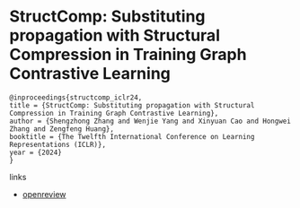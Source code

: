# StructComp: Substituting propagation with Structural Compression in Training Graph Contrastive Learning

```
@inproceedings{structcomp_iclr24,
title = {StructComp: Substituting propagation with Structural Compression in Training Graph Contrastive Learning},
author = {Shengzhong Zhang and Wenjie Yang and Xinyuan Cao and Hongwei Zhang and Zengfeng Huang},
booktitle = {The Twelfth International Conference on Learning Representations (ICLR)},
year = {2024}
}
```

links
- [openreview](https://openreview.net/forum?id=a4DBEeGfQq)
